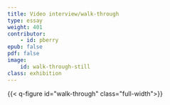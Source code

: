 ```yaml
---
title: Video interview/walk-through
type: essay
weight: 401
contributor:
    - id: pberry
epub: false
pdf: false
image: 
    id: walk-through-still
class: exhibition
---
```


{{< q-figure id="walk-through" class="full-width">}}